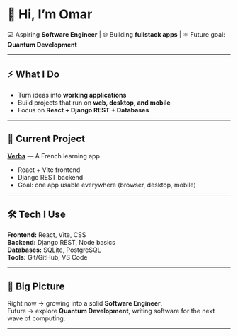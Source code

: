 # 👋 Hi, I’m Omar  

💻 Aspiring **Software Engineer** | 🌐 Building **fullstack apps** | ⚛️ Future goal: **Quantum Development**  

---

## ⚡ What I Do
- Turn ideas into **working applications**  
- Build projects that run on **web, desktop, and mobile**  
- Focus on **React + Django REST + Databases**  

---

## 🚀 Current Project
**[Verba](https://github.com/LionsHeadDev/verba)** — A French learning app  
- React + Vite frontend  
- Django REST backend  
- Goal: one app usable everywhere (browser, desktop, mobile)  

---

## 🛠️ Tech I Use
**Frontend:** React, Vite, CSS  
**Backend:** Django REST, Node basics  
**Databases:** SQLite, PostgreSQL  
**Tools:** Git/GitHub, VS Code  

---

## 🎯 Big Picture
Right now → growing into a solid **Software Engineer**.  
Future → explore **Quantum Development**, writing software for the next wave of computing.  

---
